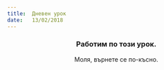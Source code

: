 ```yaml
---
title:  Дневен урок
date:   13/02/2018
---
```


### <center>Работим по този урок.</center>
<center>Моля, върнете се по-късно.</center>